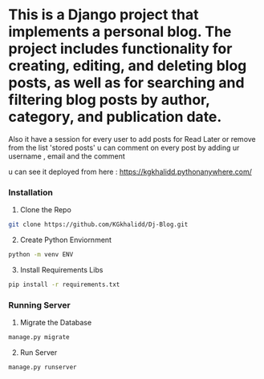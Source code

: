 # This is a Django project that implements a personal blog. The project includes functionality for creating, editing, and deleting blog posts, as well as for searching and filtering blog posts by author, category, and publication date.
Also it have a session for every user to add posts for Read Later or remove from the list 'stored posts'
u can comment on every post by adding ur username , email and the comment

u can see it deployed from here :
https://kgkhalidd.pythonanywhere.com/

### Installation

1. Clone the Repo

```sh
git clone https://github.com/KGkhalidd/Dj-Blog.git
```

2. Create Python Enviornment

```sh
python -m venv ENV
```

3. Install Requirements Libs

```sh
pip install -r requirements.txt
```
### Running Server 

1. Migrate the Database 
```sh
manage.py migrate
```

2. Run Server 
```sh
manage.py runserver
```
